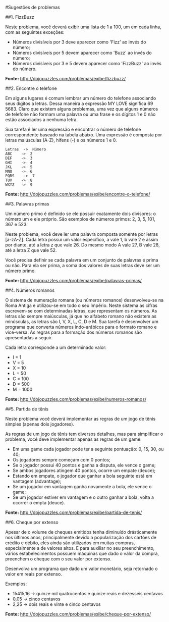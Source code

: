 #Sugestões de problemas

##1. FizzBuzz

Neste problema, você deverá exibir uma lista de 1 a 100, um em cada linha, com as seguintes exceções:

* Números divisíveis por 3 deve aparecer como 'Fizz' ao invés do número;
* Números divisíveis por 5 devem aparecer como 'Buzz' ao invés do número;
* Números divisíveis por 3 e 5 devem aparecer como 'FizzBuzz' ao invés do número.

**Fonte:** <http://dojopuzzles.com/problemas/exibe/fizzbuzz/>

##2. Encontre o telefone

Em alguns lugares é comum lembrar um número do telefone associando seus dígitos a letras. Dessa maneira a expressão MY LOVE significa 69 5683. Claro que existem alguns problemas, uma vez que alguns números de telefone não formam uma palavra ou uma frase e os dígitos 1 e 0 não estão associados a nenhuma letra.

Sua tarefa é ler uma expressão e encontrar o número de telefone correspondente baseado na tabela abaixo. Uma expressão é composta por letras maiúsculas (A-Z), hifens (-) e os números 1 e 0.

    Letras  ->  Número 
    ABC    ->  2 
    DEF    ->  3 
    GHI    ->  4 
    JKL    ->  5 
    MNO    ->  6 
    PQRS    ->  7 
    TUV    ->  8 
    WXYZ   ->  9 

**Fonte:** <http://dojopuzzles.com/problemas/exibe/encontre-o-telefone/>

##3. Palavras primas

Um número primo é definido se ele possuir exatamente dois divisores: o número um e ele próprio. São exemplos de números primos: 2, 3, 5, 101, 367 e 523.

Neste problema, você deve ler uma palavra composta somente por letras [a-zA-Z]. Cada letra possui um valor específico, a vale 1, b vale 2 e assim por diante, até a letra z que vale 26. Do mesmo modo A vale 27, B vale 28, até a letra Z que vale 52.

Você precisa definir se cada palavra em um conjunto de palavras é prima ou não. Para ela ser prima, a soma dos valores de suas letras deve ser um número primo.

**Fonte:** <http://dojopuzzles.com/problemas/exibe/palavras-primas/>

##4. Números romanos

O sistema de numeração romana (ou números romanos) desenvolveu-se na Roma Antiga e utilizou-se em todo o seu Império. Neste sistema as cifras escrevem-se com determinadas letras, que representam os números. As letras são sempre maiúsculas, já que no alfabeto romano não existem as minúsculas, as letras são I, V, X, L, C, D e M.
Sua tarefa é desenvolver um programa que converta números indo-arábicos para o formato romano e vice-versa. As regras para a formação dos números romanos são apresentadas a seguir.

Cada letra corresponde a um determinado valor:

* I = 1
* V = 5
* X = 10
* L = 50
* C = 100
* D = 500
* M = 1000

**Fonte:** <http://dojopuzzles.com/problemas/exibe/numeros-romanos/>

##5. Partida de tênis

Neste problema você deverá implementar as regras de um jogo de tênis simples (apenas dois jogadores).

As regras de um jogo de tênis tem diversos detalhes, mas para simplificar o problema, você deve implementar apenas as regras de um game:

* Em uma game cada jogador pode ter a seguinte pontuação: 0, 15, 30, ou 40;
* Os jogadores sempre começam com 0 pontos;
* Se o jogador possui 40 pontos e ganha a disputa, ele vence o game;
* Se ambos jogadores atingem 40 pontos, ocorre um empate (deuce);
* Estando em empate, o jogador que ganhar a bola seguinte está em vantagem (advantage);
* Se um jogador em vantagem ganha novamente a bola, ele vence o game;
* Se um jogador estiver em vantagem e o outro ganhar a bola, volta a ocorrer o empta (deuce).

**Fonte:** <http://dojopuzzles.com/problemas/exibe/partida-de-tenis/>

##6. Cheque por extenso

Apesar de o volume de cheques emitidos tenha diminuído drásticamente nos últimos anos, principalmente devido a popularização dos cartões de crédito e débito, eles ainda são utilizados em muitas compras, especialmente a de valores altos. E para auxiliar no seu preenchimento, vários estabelecimentos possuem máquinas que dado o valor da compra, preenchem o cheque com o seu valor por extenso.

Desenvolva um programa que dado um valor monetário, seja retornado o valor em reais por extenso.

Exemplos:

* 15415,16 -> quinze mil quatrocentos e quinze reais e dezesseis centavos
* 0,05 -> cinco centavos
* 2,25 -> dois reais e vinte e cinco centavos

**Fonte:** <http://dojopuzzles.com/problemas/exibe/cheque-por-extenso/>
